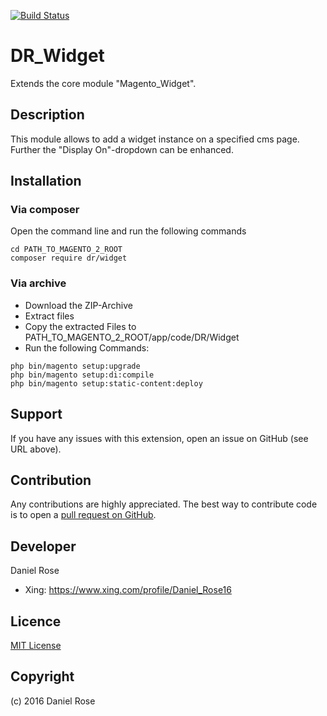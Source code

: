 [![Build Status](https://travis-ci.org/daniel-rose/magento2-widget.svg?branch=master)](https://travis-ci.org/daniel-rose/magento2-widget)

# DR_Widget
Extends the core module "Magento_Widget".

## Description
This module allows to add a widget instance on a specified cms page. Further the "Display On"-dropdown can be enhanced.

## Installation

### Via composer
Open the command line and run the following commands
```
cd PATH_TO_MAGENTO_2_ROOT
composer require dr/widget
```

### Via archive
* Download the ZIP-Archive
* Extract files
* Copy the extracted Files to PATH_TO_MAGENTO_2_ROOT/app/code/DR/Widget
* Run the following Commands:
```
php bin/magento setup:upgrade
php bin/magento setup:di:compile
php bin/magento setup:static-content:deploy
```

## Support
If you have any issues with this extension, open an issue on GitHub (see URL above).

## Contribution
Any contributions are highly appreciated. The best way to contribute code is to open a [pull request on GitHub](https://help.github.com/articles/using-pull-requests/).

## Developer
Daniel Rose

* Xing: https://www.xing.com/profile/Daniel_Rose16

## Licence
[MIT License](https://opensource.org/licenses/MIT)

## Copyright
(c) 2016 Daniel Rose